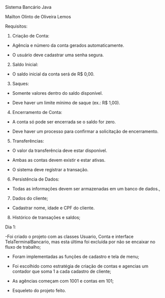 Sistema Bancário Java 

 

Mailton Olinto de Oliveira Lemos 

 

Requisitos: 

1. Criação de Conta: 

- Agência e número da conta gerados automaticamente. 

- O usuário deve cadastrar uma senha segura. 

2. Saldo Inicial: 

- O saldo inicial da conta será de R$ 0,00. 

3. Saques: 

- Somente valores dentro do saldo disponível. 

- Deve haver um limite mínimo de saque (ex.: R$ 1,00). 

4. Encerramento de Conta: 

- A conta só pode ser encerrada se o saldo for zero. 

- Deve haver um processo para confirmar a solicitação de encerramento. 

5. Transferências: 

- O valor da transferência deve estar disponível. 

- Ambas as contas devem existir e estar ativas. 

- O sistema deve registrar a transação. 

6. Persistência de Dados: 

- Todas as informações devem ser armazenadas em um banco de dados., 

 

7. Dados do cliente; 

 

- Cadastrar nome, idade e CPF do cliente. 

 

8. Histórico de transações e saldos; 

 

Dia 1:  

-Foi criado o projeto com as classes Usuario, Conta e interface TelaTerminalBancario, mas esta última foi excluída por não se encaixar no fluxo de trabalho; 

- Foram implementadas as funções de cadastro e tela de menu; 

- Foi escolhido como estratégia de criação de contas e agencias um contador que soma 1 a cada cadastro de cliente; 

- As agências começam com 1001 e contas em 101; 

- Esqueleto do projeto feito. 

 
